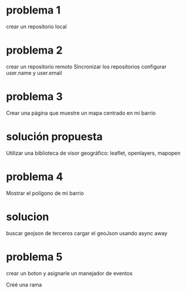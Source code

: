# problema 1

crear un repositorio local

# problema 2

crear un repositorio remoto 
Sincronizar los repositorios
configurar user.name y user.email

# problema 3
Crear una página que muestre un mapa centrado en mi barrio 

# solución propuesta
Utilizar una biblioteca de visor geográfico: leaflet, openlayers, mapopen

# problema 4 

Mostrar el polígono de mi barrio 
# solucion
buscar geojson de terceros 
cargar el geoJson usando async away

# problema 5 

crear un boton y asignarle un manejador de eventos 

Creé una rama

